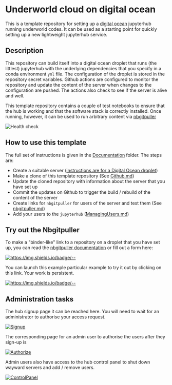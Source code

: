 # Underworld cloud on digital ocean 

This is a template repository for setting up a [digital ocean](https://www.digitalocean.com/) jupyterhub running underworld codes. It can be used as a starting point for quickly setting up a new lightweight jupyterhub service. 

## Description

This repository can build itself into a digital ocean droplet that runs (the littlest) jupyterhub with the underlying dependencies that you specify in a conda environment `yml` file. The configuration of the droplet
is stored in the repository secret variables. Github actions are configured to monitor the repository and update the content of the server when changes to the configuration are pushed. The actions also check to see if the server is alive and well. 

This template repository contains a couple of test notebooks to ensure that the hub is working and that the software stack is correctly installed. Once running, however, it can be used to run arbitrary content via [nbgitpuller](https://jupyterhub.github.io/nbgitpuller)
 
![Health check](https://github.com/underworld-geodynamics-cloud/underworld-cloud-droplet/workflows/Health%20check/badge.svg)


## How to use this template

The full set of instructions is given in the [Documentation](Documentation) folder. The steps are:

  - Create a suitable server ([instructions are for a Digital Ocean droplet](Documentation/DigitalOcean.md))
  - Make a clone of this template repository (See [Github.md](Documentation/Github.md))
  - Update the cloned repository with information about the server that you have set up
  - Commit the updates on Github to trigger the build / rebuild of the content of the server
  - Create links for `nbgitpuller` for users of the server and test them (See [nbgitpuller.md](Documentation/nbgitpuller.md )) 
  - Add your users to the `jupyterhub` ([ManagingUsers.md](Documentation/ManagingUsers.md))


## Try out the Nbgitpuller

To make a "binder-like" link to a repository on a droplet that you have set up, you can read the [nbgitpuller documentation](https://jupyterhub.github.io/nbgitpuller/link.html) or fill out a form here:

[![https://img.shields.io/badge/<LABEL>-<MESSAGE>-<COLOR>](https://img.shields.io/badge/Admin-LinkMaker-Red)](https://jupyterhub.github.io/nbgitpuller/link.html?hub=https://demon.underworldcloud.org&repo=https://github.com/underworld-community/X-X-X)

You can launch this example particular example to try it out by clicking on this link. Your work is persistent. 

[![https://img.shields.io/badge/<LABEL>-<MESSAGE>-<COLOR>](https://img.shields.io/badge/Launch-UnderworldDemo-blue)](https://demon.underworldcloud.org/hub/user-redirect/git-pull?repo=https%3A%2F%2Fgithub.com%2Funderworld-geodynamics-cloud%2Funderworld-cloud-droplet&urlpath=lab%2Ftree%2Funderworld-cloud-droplet%2FStartHere.ipynb)

<!-- [![https://img.shields.io/badge/<LABEL>-<MESSAGE>-<COLOR>](https://img.shields.io/badge/Launch-Underworld_Demo-blue)](https://demon.underworldcloud.org/hub/user-redirect/git-pull?repo=https%3A%2F%2Fgithub.com%2Funderworld-community%2Funderworld-standard-examples+&urlpath=lab%2Ftree%2Funderworld-standard-examples%2FREADME.md)
     -->
## Administration tasks
    
The hub signup page it can be reached here. You will need to wait for an administrator to authorise your access request. 
    
[![Signup](https://img.shields.io/badge/User-Signup-blue)](https://demon.underworldcloud.org/hub/signup)

The corresponding page for an admin user to authorise the users after they sign-up is
    
[![Authorize](https://img.shields.io/badge/Admin-Authorize-Red)](https://demon.underworldcloud.org/hub/authorize)
   
Admin users also have access to the hub control panel to shut down wayward servers and add / remove users. 
    
[![ControlPanel](https://img.shields.io/badge/Admin-HubControlPanel-Red)](https://demon.underworldcloud.org/hub/admin)
    
    


